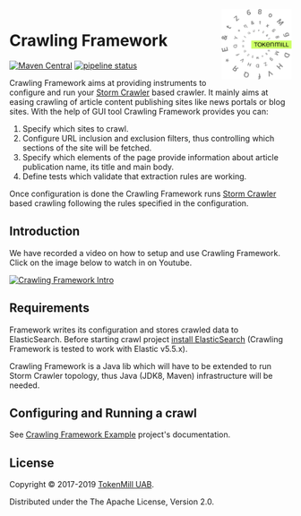 <a href="http://www.tokenmill.lt">
      <img src=".github/tokenmill-logo.svg" width="125" height="125" align="right" />
</a>

# Crawling Framework

[![Maven Central](https://img.shields.io/maven-central/v/lt.tokenmill.crawling/crawling-framework.svg?label=Maven%20Central)](https://search.maven.org/search?q=g:%22lt.tokenmill.crawling%22%20AND%20a:%22crawling-framework%22)
[![pipeline status](https://gitlab.com/tokenmill/crawling-framework/badges/master/pipeline.svg)](https://gitlab.com/tokenmill/crawling-framework/commits/master)

Crawling Framework aims at providing instruments to configure and run your [Storm Crawler](http://stormcrawler.net/) based crawler. It mainly aims at easing crawling of article content publishing sites like news portals or blog sites. With the help of GUI tool Crawling Framework provides you can:

1. Specify which sites to crawl.
1. Configure URL inclusion and exclusion filters, thus controlling which sections of the site will be fetched.
1. Specify which elements of the page provide information about article publication name, its title and main body.
1. Define tests which validate that extraction rules are working.

Once configuration is done the Crawling Framework runs [Storm Crawler](http://stormcrawler.net/) based crawling following the rules specified in the configuration.

## Introduction

We have recorded a video on how to setup and use Crawling Framework. Click on the image below to watch in on Youtube.

[![Crawling Framework Intro](https://img.youtube.com/vi/AvO4lmmIuis/0.jpg)](https://www.youtube.com/watch?v=AvO4lmmIuis)

## Requirements

Framework writes its configuration and stores crawled data to ElasticSearch. Before starting crawl project [install ElasticSearch](https://www.elastic.co/guide/en/elasticsearch/reference/current/_installation.html) (Crawling Framework is tested to work with Elastic v5.5.x).

Crawling Framework is a Java lib which will have to be extended to run Storm Crawler topology, thus Java (JDK8, Maven) infrastructure will be needed. 

## Configuring and Running a crawl

See [Crawling Framework Example](https://github.com/tokenmill/crawling-framework-example) project's documentation.


## License

Copyright &copy; 2017-2019 [TokenMill UAB](http://www.tokenmill.lt).

Distributed under the The Apache License, Version 2.0.
